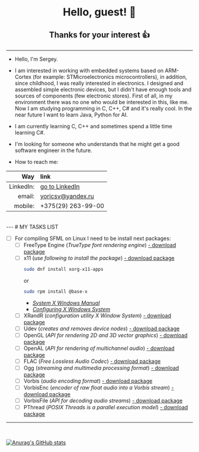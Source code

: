 #  <p align=center> <b>Hello, guest!</b>     :raising_hand: </p> 
## <p align=center> Thanks for your interest :thumbsup:     </p>
---


- Hello, I'm Sergey.

- I am interested in working with embedded systems based on ARM-Cortex (for example: STMicroelectronics microcontrollers),
in addition, since childhood, I was really interested in electronics. I designed and assembled simple electronic devices,
but I didn't have enough tools and sources of components (few electronic stores). First of all, in my environment there
was no one who would be interested in this, like me. Now I am studying programming in C, C++, C# and it's really cool.
In the near future I want to learn Java, Python for AI.   

- I am currently learning C, C++ and sometimes spend a little time learning C#.

- I'm looking for someone who understands that he might get a good software engineer in the future.

- How to reach me:

**Way**   | **link**
---:      | :---
LinkedIn: | [go to LinkedIn](https://www.linkedin.com/in/сергей-селивончик-221105207)
email:    | yoricsv@yandex.ru
mobile:   | +375(29) 263-99-00

<br/>
---
# MY TASKS LIST

- [ ] For compiling SFML on Linux I need to be install next packages:
   - [ ] FreeType Engine (*TrueType font rendering engine*) [- download package][1]
   - [ ] x11
      (*use following to install the package*) [- download package][2]
      ```bash
      sudo dnf install xorg-x11-apps      
      ```
      or 
      ```bash
      sudo rpm install @base-x      
      ```
      - [*System X Windows Manual*][3]
      - [*Configuring X Windows System*][4]
   - [ ] XRandR (*configuration utility X Window System*) [- download package][5]
   - [ ] Udev (*creates and removes device nodes*) [- download package][6]
   - [ ] OpenGL (*API for rendering 2D and 3D vector graphics*) [- download package][7]
   - [ ] OpenAL (*API for rendering of multichannel audio*) [- download package][8]
   - [ ] FLAC (*Free Lossless Audio Codec*) [- download package][9]
   - [ ] Ogg (*streaming and multimedia processing format*) [- download package][10]
   - [ ] Vorbis (*audio encoding format*) [- download package][11]
   - [ ] VorbisEnc (*encoder of raw float audio into a Vorbis stream*) [- download package][12]
   - [ ] VorbisFile (*API for decoding audio streams*) [- download package][13]
   - [ ] PThread (*POSIX Threads is a parallel execution model*) [- download package][14]

[1]: (https://rpmfind.net/linux/fedora/linux/releases/34/Everything/x86_64/os/Packages/f/freetype-2.10.4-3.fc34.i686.rpm)
[2]: (https://rpmfind.net/linux/fedora/linux/releases/34/Everything/x86_64/os/Packages/l/libX11-1.7.0-3.fc34.x86_64.rpm)
[3]: (https://docs.fedoraproject.org/ru-RU/Fedora_Core/5/html/Release_Notes/sn-Xorg.html)
[4]: (https://docs.fedoraproject.org/en-US/quick-docs/configuring-x-window-system-using-the-xorg-conf-file/)
[5]: (https://fedora.pkgs.org/34/fedora-x86_64/libXrandr-devel-1.5.2-6.fc34.x86_64.rpm.html)
[6]: (https://rpmfind.net/linux/fedora/linux/updates/34/Everything/x86_64/Packages/s/systemd-udev-248.3-1.fc34.x86_64.rpm)
[7]: (https://rpmfind.net/linux/fedora/linux/releases/33/Everything/x86_64/os/Packages/l/libglvnd-opengl-1.3.2-2.fc33.x86_64.rpm)
[8]: (https://rpmfind.net/linux/fedora/linux/releases/34/Everything/x86_64/os/Packages/o/openal-soft-1.19.1-12.fc34.x86_64.rpm)
[9]: (https://rpmfind.net/linux/fedora/linux/releases/34/Everything/x86_64/os/Packages/f/flac-1.3.3-7.fc34.x86_64.rpm)
[10]: (https://rpmfind.net/linux/fedora/linux/releases/34/Everything/x86_64/os/Packages/l/libogg-1.3.4-4.fc34.x86_64.rpm)
[11]: (https://rpmfind.net/linux/fedora/linux/releases/34/Everything/x86_64/os/Packages/v/vorbis-tools-1.4.2-2.fc34.x86_64.rpm)
[12]: (https://fedora.pkgs.org/34/fedora-x86_64/libvorbis-devel-1.3.7-3.fc34.x86_64.rpm.html)
[13]: (https://fedora.pkgs.org/34/fedora-x86_64/libvorbis-devel-1.3.7-3.fc34.x86_64.rpm.html)
[14]: (https://rpmfind.net/linux/fedora/linux/releases/34/Everything/x86_64/os/Packages/g/glibc-2.33-5.fc34.x86_64.rpm)
---
<br/>

[![Anurag's GitHub stats](https://github-readme-stats.vercel.app/api?username=yoricsv)](https://github.com/anuraghazra/github-readme-stats)

<!---
yoricsv/yoricsv is a ✨ special ✨ repository because its `README.md` (this file) appears on your GitHub profile.
You can click the Preview link to take a look at your changes.
--->








<!--
  ******************************************************************************
  * @file           : README.md
  * @brief          : Short description of the project
  ******************************************************************************
  * @attention
  *
  * The PROJECT STRUCTURE part describes the common structure of the project
  * in order to understand where the code is and where the Cmake generator 
  * finds the source files.
  *
  ******************************************************************************
-->

<!-- *********************** PROJECT STRUCTURE (blank) ************************* //

[<Project_name>]
  |
  |->[.build]           // directory for building system
  |   |
  |   |->[CMakeFiles]   // all necessary directories and files for CMake build 
  |                     // generator
  |
  |->[.git]             // all necessary directories and files for Git
  |
  |
  |->[.settings]        // contains project file directories for different IDEs
  |
  |
  |->[debug]            // contains compiller, linker, object files
  |   |
  |   |->[logs]         // contains logs
  |
  |->[<Project_name Repository>]
  |   |
  |   |->[inc]          // contains public/private HEADERS (*.h) (might be split
  |   |                 // into two directories public and privat)
  |   |->[res]          // contains static/dynamic LIBRARIES     (might be split
  |   |                 // into two directories static and dynamic)
  |   |->[src]          // contains SOURCE files/code(s)   (.с; .cpp)
  |   |
  |   |->[ui]           // these directories for applications with USER INTERFACE
  |                     // (might contains QML)
  |
  |->[output]           // directory for executable applications
  |
  |->[tests]            // directory for unit tests
  |
  |
  |--- .gitignore
  |--- CMakeLists.txt
  |--- README.md

  -->
